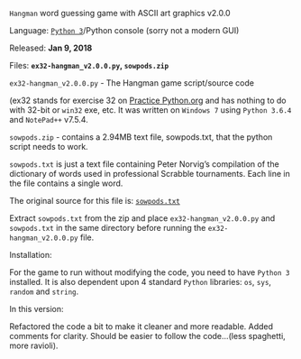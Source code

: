 

`Hangman` word guessing game with ASCII art graphics v2.0.0

Language: [`Python 3`](https://www.python.org/downloads/)/Python console (sorry not a modern GUI)

Released: **Jan 9, 2018**

Files: **`ex32-hangman_v2.0.0.py`, `sowpods.zip`**

`ex32-hangman_v2.0.0.py` - The Hangman game script/source code

(ex32 stands for exercise 32 on [Practice Python.org](http://www.practicepython.org/exercise/2017/01/10/32-hangman.html) and has nothing to do with 32-bit or `win32` exe, etc. It was written on `Windows 7` using `Python 3.6.4` and `NotePad++` v7.5.4.

`sowpods.zip` - contains a 2.94MB text file, sowpods.txt, that the python script needs to work.

`sowpods.txt` is just a text file containing Peter Norvig’s compilation of the dictionary of words used in professional Scrabble tournaments. Each line in the file contains a single word.

The original source for this file is:
[`sowpods.txt`](http://norvig.com/ngrams/sowpods.txt)

Extract `sowpods.txt` from the zip and place `ex32-hangman_v2.0.0.py` and `sowpods.txt` in the same directory before running the `ex32-hangman_v2.0.0.py` file.

Installation:

For the game to run without modifying the code, you need to have `Python 3` installed. It is also dependent upon 4 standard `Python` libraries: `os`, `sys`, `random` and `string`.

In this version:

Refactored the code a bit to make it cleaner and more readable. Added comments for clarity. Should be easier to follow the code...(less spaghetti, more ravioli).
